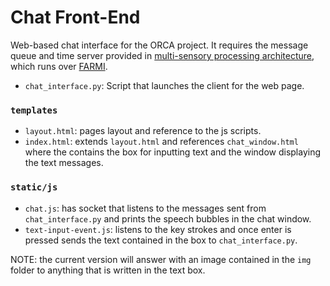 # Chat Front-End

Web-based chat interface for the ORCA project. It requires the message queue and time server provided in [multi-sensory processing architecture](https://github.com/zedavid/multisensoryprocessing.git), which runs over [FARMI](https://kth.diva-portal.org/smash/get/diva2:1217276/FULLTEXT01.pdf). 

* `chat_interface.py`: Script that launches the client for the web page.

### `templates`

* `layout.html`: pages layout and reference to the js scripts.
* `index.html`: extends `layout.html` and references `chat_window.html` where the contains the box for inputting text and the window displaying the text messages.

### `static/js`

* `chat.js`: has socket that listens to the messages sent from `chat_interface.py` and prints the speech bubbles in the chat window.
* `text-input-event.js`: listens to the key strokes and once enter is pressed sends the text contained in the box to `chat_interface.py`.

NOTE: the current version will answer with an image contained in the `img` folder to anything that is written in the text box.
